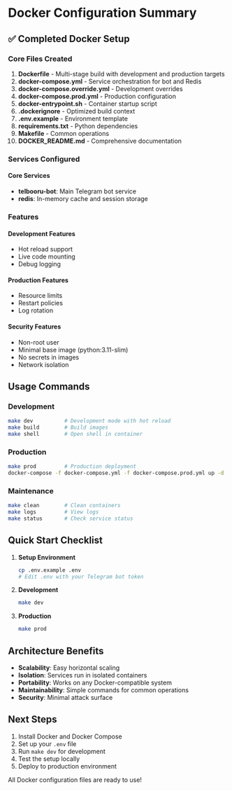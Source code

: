 # Docker Configuration Summary

## ✅ Completed Docker Setup

### Core Files Created
1. **Dockerfile** - Multi-stage build with development and production targets
2. **docker-compose.yml** - Service orchestration for bot and Redis
3. **docker-compose.override.yml** - Development overrides
4. **docker-compose.prod.yml** - Production configuration
5. **docker-entrypoint.sh** - Container startup script
6. **.dockerignore** - Optimized build context
7. **.env.example** - Environment template
8. **requirements.txt** - Python dependencies
9. **Makefile** - Common operations
10. **DOCKER_README.md** - Comprehensive documentation

### Services Configured

#### Core Services
- **telbooru-bot**: Main Telegram bot service
- **redis**: In-memory cache and session storage

### Features

#### Development Features
- Hot reload support
- Live code mounting
- Debug logging

#### Production Features
- Resource limits
- Restart policies
- Log rotation

#### Security Features
- Non-root user
- Minimal base image (python:3.11-slim)
- No secrets in images
- Network isolation

## Usage Commands

### Development
```bash
make dev          # Development mode with hot reload
make build        # Build images
make shell        # Open shell in container
```

### Production
```bash
make prod         # Production deployment
docker-compose -f docker-compose.yml -f docker-compose.prod.yml up -d
```

### Maintenance
```bash
make clean        # Clean containers
make logs         # View logs
make status       # Check service status
```

## Quick Start Checklist

1. **Setup Environment**
   ```bash
   cp .env.example .env
   # Edit .env with your Telegram bot token
   ```

2. **Development**
   ```bash
   make dev
   ```

3. **Production**
   ```bash
   make prod
   ```

## Architecture Benefits

- **Scalability**: Easy horizontal scaling
- **Isolation**: Services run in isolated containers
- **Portability**: Works on any Docker-compatible system
- **Maintainability**: Simple commands for common operations
- **Security**: Minimal attack surface

## Next Steps

1. Install Docker and Docker Compose
2. Set up your `.env` file
3. Run `make dev` for development
4. Test the setup locally
5. Deploy to production environment

All Docker configuration files are ready to use!